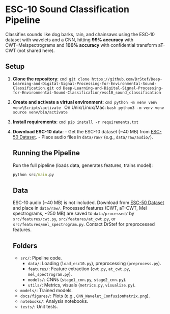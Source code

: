 # ESC-10 Sound Classification Pipeline


Classifies sounds like dog barks, rain, and chainsaws using the ESC-10 dataset with wavelets and a CNN, hitting **99% accuracy** with CWT+Melspectrograms and **100% accuracy** with confidential transform aT-CWT (not shared here). 

## Setup     

1. **Clone the repository**:
        ```cmd
        git clone https://github.com/DrStef/Deep-Learning-and-Digital-Signal-Processing-for-Environmental-Sound-Classification.git
        cd Deep-Learning-and-Digital-Signal-Processing-for-Environmental-Sound-Classification/esc10_sound_classification
        ```
2. **Create and activate a virtual environment**:
        ```cmd
        python -m venv venv
        venv\Scripts\activate
        ```
        On Unix/Linux/Mac:
        ```bash
        python3 -m venv venv
        source venv/bin/activate
        ```

3. **Install requirements**:
        ```cmd
        pip install -r requirements.txt
        ```

4. **Download ESC-10 data**:
        - Get the ESC-10 dataset (~40 MB) from [ESC-50 Dataset](https://github.com/karolpiczak/ESC-50).
        - Place audio files in `data/raw/` (e.g., `data/raw/audio/`).
   

     ## Running the Pipeline

     Run the full pipeline (loads data, generates features, trains model):
     ```cmd
     python src/main.py
     ```

     ## Data

     ESC-10 audio (~40 MB) is not included. Download from [ESC-50 Dataset](https://github.com/karolpiczak/ESC-50) and place in `data/raw/`. Processed features (CWT, aT-CWT, Mel spectrograms, ~250 MB) are saved to `data/processed/` by `src/features/cwt.py`, `src/features/at_cwt.py`, or `src/features/mel_spectrogram.py`. Contact DrStef for preprocessed features.

     ## Folders

     - `src/`: Pipeline code.
       - `data/`: Loading (`load_esc10.py`), preprocessing (`preprocess.py`).
       - `features/`: Feature extraction (`cwt.py`, `at_cwt.py`, `mel_spectrogram.py`).
       - `models/`: CNNs (`stage1_cnn.py`, `stage2_cnn.py`).
       - `utils/`: Metrics, visuals (`metrics.py`, `visualize.py`).
     - `models/`: Trained models.
     - `docs/figures/`: Plots (e.g., `CNN_Wavelet_ConfusionMatrix.png`).
     - `notebooks/`: Analysis notebooks.
     - `tests/`: Unit tests.
